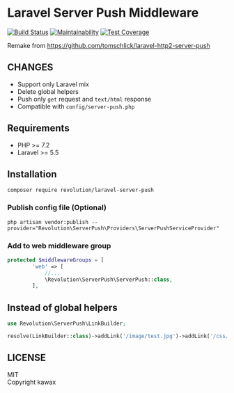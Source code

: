 # Laravel Server Push Middleware

[![Build Status](https://travis-ci.com/kawax/laravel-server-push.svg?branch=master)](https://travis-ci.com/kawax/laravel-server-push)
[![Maintainability](https://api.codeclimate.com/v1/badges/8fa23e8f590eb023ac91/maintainability)](https://codeclimate.com/github/kawax/laravel-server-push/maintainability)
[![Test Coverage](https://api.codeclimate.com/v1/badges/8fa23e8f590eb023ac91/test_coverage)](https://codeclimate.com/github/kawax/laravel-server-push/test_coverage)

Remake from
https://github.com/tomschlick/laravel-http2-server-push

## CHANGES
- Support only Laravel mix
- Delete global helpers
- Push only `get` request and `text/html` response
- Compatible with `config/server-push.php`

## Requirements
- PHP >= 7.2
- Laravel >= 5.5

## Installation

```
composer require revolution/laravel-server-push
```

### Publish config file (Optional)
```
php artisan vendor:publish --provider="Revolution\ServerPush\Providers\ServerPushServiceProvider"
```

### Add to web middleware group

```php
protected $middlewareGroups = [
        'web' => [
            //...
            \Revolution\ServerPush\ServerPush::class,
        ],
```

## Instead of global helpers

```php
use Revolution\ServerPush\LinkBuilder;

resolve(LinkBuilder::class)->addLink('/image/test.jpg')->addLink('/css/test.css');
```

## LICENSE
MIT  
Copyright kawax
